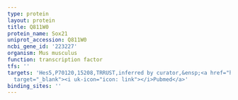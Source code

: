 ```yaml
---
type: protein
layout: protein
title: Q811W0
protein_name: Sox21
uniprot_accession: Q811W0
ncbi_gene_id: '223227'
organism: Mus musculus
function: transcription factor
tfs: ''
targets: 'Hes5,P70120,15208,TRRUST,inferred by curator,&ensp;<a href="https://www.ncbi.nlm.nih.gov/pubmed/?term=22956844%5Buid%5D"
  target="_blank"><i uk-icon="icon: link"></i>Pubmed</a>'
binding_sites: ''
---
```

